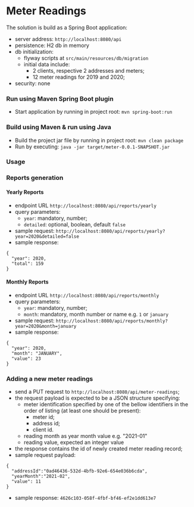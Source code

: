 # Meter Readings
The solution is build as a Spring Boot application:
* server address: `http://localhost:8080/api`
* persistence: H2 db in memory
* db initialization: 
  * flyway scripts at `src/main/resources/db/migration`
  * initial data include:
    * 2 clients, respective 2 addresses and meters;
    * 12 meter readings for 2019 and 2020;
* security: none

### Run using Maven Spring Boot plugin
* Start application by running in project root: `mvn spring-boot:run`

### Build using Maven & run using Java 
* Build the project jar file by running in project root: `mvn clean package`
* Run by executing: `java -jar target/meter-0.0.1-SNAPSHOT.jar`

### Usage
### Reports generation
#### Yearly Reports
* endpoint URL `http://localhost:8080/api/reports/yearly`
* query parameters:
  * `year`: mandatory, number;
  * `detailed`: optional, boolean, default `false`
* sample request: `http://localhost:8080/api/reports/yearly?year=2020&detailed=false`
* sample response:
```json5
{
  "year": 2020,
  "total": 159
}
```
#### Monthly Reports
* endpoint URL `http://localhost:8080/api/reports/monthly`
* query parameters:
  * `year`: mandatory, number;
  * `month`: mandatory, month number or name e.g. `1` or `january`
* sample request: `http://localhost:8080/api/reports/monthly?year=2020&month=january`
* sample response:
```json5
{
  "year": 2020,
  "month": "JANUARY",
  "value": 23
}
```

### Adding a new meter readings
* send a PUT request to `http://localhost:8080/api/meter-readings`;
* the request payload is expected to be a JSON structure specifying:
  * meter identification specified by one of the bellow identifiers in the order of listing (at least one should be present): 
    * meter id;
    * address id;
    * client id.
  * reading month as year month value e.g. "2021-01"
  * reading value, expected an integer value
* the response contains the id of newly created meter reading record; 
* sample request payload:
```json5
{
  "addressId":"0ad46436-532d-4bfb-92e6-654e036b6cda",
  "yearMonth":"2021-02",
  "value": 11
}
```
* sample response: `4626c103-058f-4fbf-bf46-ef2e1dd613e7`
